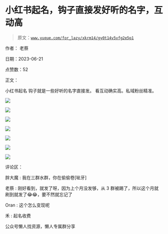 # 小红书起名，钩子直接发好听的名字，互动高

> 原文：[`www.yuque.com/for_lazy/xkrm14/gy0t14v5vfg2e5p1`](https://www.yuque.com/for_lazy/xkrm14/gy0t14v5vfg2e5p1)

作者： 老蔡

日期：2023-06-21

点赞数：52

正文：

小红书起名 钩子就是一些好听的名字直接发。 看互动确实高。私域粉丝精准。

![](img/678064c147df9c24bf97d2a92757d3d1.png)

![](img/2cc5ee80dda14324079ce75adbc68f74.png)

![](img/b03effc533db4990249e375ef9915143.png)

![](img/2703adec95771c54edf59b25a0881be9.png)

![](img/6e8923fe01e07a02df6a8b9b9b03bede.png)

![](img/066b0642e3c3d10eea4c4b09461a3fa9.png)

![](img/49d025631d508d2a2f4bb82d6a804a8f.png)

评论区：

胖大魔 : 我在三群水群，你在偷偷卷[呲牙]

老蔡 : 刚好看到，就发了呀，因为上个月没发够，从 3 群被踢了，所以这个月就刷到就发了😂😂，要不然就忘记了

Oran : 这个怎么变现呢

禾 : 起名收费

公众号懒人找资源，懒人专属群分享

